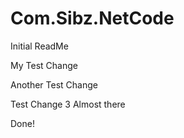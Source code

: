 # Com.Sibz.NetCode

Initial ReadMe

My Test Change

Another Test Change

Test Change 3
 Almost there

Done!
